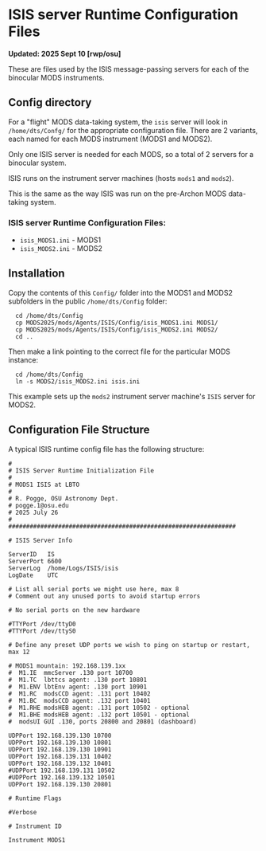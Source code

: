 # ISIS server Runtime Configuration Files

**Updated: 2025 Sept 10 [rwp/osu]**

These are files used by the ISIS message-passing servers for each of the binocular MODS instruments.

## Config directory

For a "flight" MODS data-taking system, the `isis` server will look in `/home/dts/Confg/` for the appropriate
configuration file.  There are 2 variants, each named for each MODS instrument (MODS1 and MODS2).

Only one ISIS server is needed for each MODS, so a total of 2 servers for a binocular system.

ISIS runs on the instrument server machines (hosts `mods1` and `mods2`).

This is the same as the way ISIS was run on the pre-Archon MODS data-taking system.

### ISIS server Runtime Configuration Files:

 * `isis_MODS1.ini` - MODS1
 * `isis_MODS2.ini` - MODS2

## Installation

Copy the contents of this `Config/` folder into the MODS1 and MODS2 subfolders in the 
public `/home/dts/Config` folder:
```shell
  cd /home/dts/Config
  cp MODS2025/mods/Agents/ISIS/Config/isis_MODS1.ini MODS1/
  cp MODS2025/mods/Agents/ISIS/Config/isis_MODS2.ini MODS2/
  cd ..
```
Then make a link pointing to the correct file for the particular MODS instance:
```
  cd /home/dts/Config
  ln -s MODS2/isis_MODS2.ini isis.ini
```
This example sets up the `mods2` instrument server machine's `ISIS` server for MODS2.
  
## Configuration File Structure
A typical ISIS runtime config file has the following structure:
```
#
# ISIS Server Runtime Initialization File
#
# MODS1 ISIS at LBTO
#
# R. Pogge, OSU Astronomy Dept.
# pogge.1@osu.edu
# 2025 July 26
#
################################################################

# ISIS Server Info

ServerID   IS
ServerPort 6600
ServerLog  /home/Logs/ISIS/isis
LogDate    UTC

# List all serial ports we might use here, max 8
# Comment out any unused ports to avoid startup errors

# No serial ports on the new hardware

#TTYPort /dev/ttyD0
#TTYPort /dev/ttyS0

# Define any preset UDP ports we wish to ping on startup or restart, max 12

# MODS1 mountain: 192.168.139.1xx
#  M1.IE  mmcServer .130 port 10700
#  M1.TC  lbttcs agent: .130 port 10801
#  M1.ENV lbtEnv agent: .130 port 10901
#  M1.RC  modsCCD agent: .131 port 10402
#  M1.BC  modsCCD agent: .132 port 10401
#  M1.RHE modsHEB agent: .131 port 10502 - optional
#  M1.BHE modsHEB agent: .132 port 10501 - optional
#  modsUI GUI .130, ports 20800 and 20801 (dashboard)

UDPPort 192.168.139.130 10700
UDPPort 192.168.139.130 10801
UDPPort 192.168.139.130 10901
UDPPort 192.168.139.131 10402
UDPPort 192.168.139.132 10401
#UDPPort 192.168.139.131 10502
#UDPPort 192.168.139.132 10501
UDPPort 192.168.139.130 20801

# Runtime Flags

#Verbose

# Instrument ID

Instrument MODS1
```
